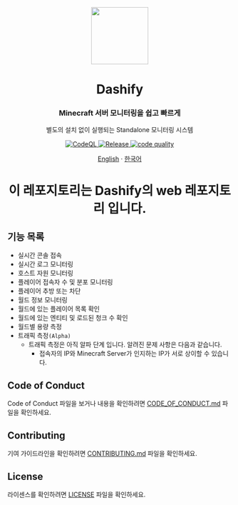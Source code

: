 <p align="center">
  <img width="128" align="center" src="https://github.com/MC-Dashify/web/blob/main/.github/assets/logo-512.png">
</p>
<h1 align="center">Dashify</h1>
<h3 align="center">Minecraft 서버 모니터링을 쉽고 빠르게</h3>
<p align="center">별도의 설치 없이 실행되는 Standalone 모니터링 시스템</p>
<p align="center">
  <a href="https://github.com/MC-Dashify/web/actions/workflows/codeql.yml">
    <img src="https://github.com/MC-Dashify/web/actions/workflows/codeql.yml/badge.svg" alt="CodeQL" />
  </a>
  <a href="https://github.com/MC-Dashify/client/actions/workflows/release.yml">
    <img src="https://github.com/MC-Dashify/client/actions/workflows/release.yml/badge.svg" alt="Release" />
  </a>
  <a href="https://app.codacy.com/gh/MC-Dashify/web/dashboard?utm_source=gh&utm_medium=referral&utm_content=&utm_campaign=Badge_grade"><img src="https://app.codacy.com/project/badge/Grade/159634450373484cb23b5f45ff96271d" alt="code quality"/></a>
</p>

<p align="center"><a href="https://github.com/MC-Dashify/web/blob/main/README.md">English</a> · <a href="https://github.com/MC-Dashify/web/blob/main/.github/documents/README.ko_KR.md">한국어</a></p>

<h1 align="center">이 레포지토리는 Dashify의 web 레포지토리 입니다.</h1>

## 기능 목록

- 실시간 콘솔 접속
- 실시간 로그 모니터링
- 호스트 자원 모니터링
- 플레이어 접속자 수 및 분포 모니터링
- 플레이어 추방 또는 차단
- 월드 정보 모니터링
- 월드에 있는 플레이어 목록 확인
- 월드에 있는 엔티티 및 로드된 청크 수 확인
- 월드별 용량 측정
- 트래픽 측정`(Alpha)`
  - 트래픽 측정은 아직 알파 단계 입니다. 알려진 문제 사항은 다음과 같습니다.
    - 접속자의 IP와 Minecraft Server가 인지하는 IP가 서로 상이할 수 있습니다.

## Code of Conduct

Code of Conduct 파일을 보거나 내용을 확인하려면 [CODE_OF_CONDUCT.md](https://github.com/MC-Dashify/web/blob/main/.github/documents/CODE_OF_CONDUCT.ko_KR.md) 파일을 확인하세요.

## Contributing

기여 가이드라인을 확인하려면 [CONTRIBUTING.md](https://github.com/MC-Dashify/web/blob/main/.github/documents/CONTRIBUTING.ko_KR.md) 파일을 확인하세요.

## License

라이센스를 확인하려면 [LICENSE](https://github.com/MC-Dashify/web/blob/main/LICENSE) 파일을 확인하세요.
